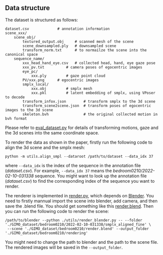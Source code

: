 ## Data structure

The dataset is structured as follows: 

```
dataset.csv				# annotation information
scene_xxx/
    scene_obj/
        textured_output.obj		# scanned mesh of the scene
        scene_downsampled.ply   # downsampled scene
        transform_norm.txt      # to normailze the scene into the canonical space
    sequence_name/
        xxx_head_hand_eye.csv	# collected head, hand, eye gaze pose 
        xxx_pv.txt	        # camera poses of egocentric images
        eye_pc/
            xxx.ply	        # gaze point cloud
        PV/xxx.png		# egocentric images
        smplx_local/
            xxx.obj			# smplx mesh
            xxx.pkl			# latent embedding of smplx, using VPoser to decode
        transform_infox.json		# transform smplx to the 3d scene
        transform_scene2scene.json	# transform poses of egocentric images to the 3d scene
        skeleton.bvh                # the original collected motion in bvh format

```
Please refer to [eval_dataset.py](../dataset/eval_dataset.py) for details of transforming motions, gaze and the 3d scenes into the same coordinate space.

To render the data as shown in the paper, firstly run the following code to align the 3d scene and the smplx mesh:
```
python -m utils.align_smpl --dataroot /path/to/dataset --data_idx 37
```
where `--data_idx` is the index of the sequence in the annotation file (*dataset.csv*). For example, `--data_idx 37` means the *bedroom0210/2022-02-10-031338* sequence. You might want to look up the annotation file (*dataset.csv*) to find the corresponding index of the sequence you want to render.

The renderer is implemented in [render.py](../utils/render_blender.py), which depends on [Blender](https://www.blender.org/). You need to firstly mannual import the scene into blender, add camera, and then save the .blend file. You should get something like this [render.blend](.bedroom0210/render.blend). 
Then you can run the following code to render the scene:
```
/path/to/blender --python ./utils/render_blender.py -- --folder './GIMO_dataset/bedroom0210/2022-02-10-031338/smplx_aligned_fine' \
 --scene './GIMO_dataset/bedroom0210/render.blend' --output_folder './GIMO_dataset/bedroom0210/rendering'
```
You might need to change the path to blender and the path to the scene file. The rendered images will be saved in the `--output_folder`.
